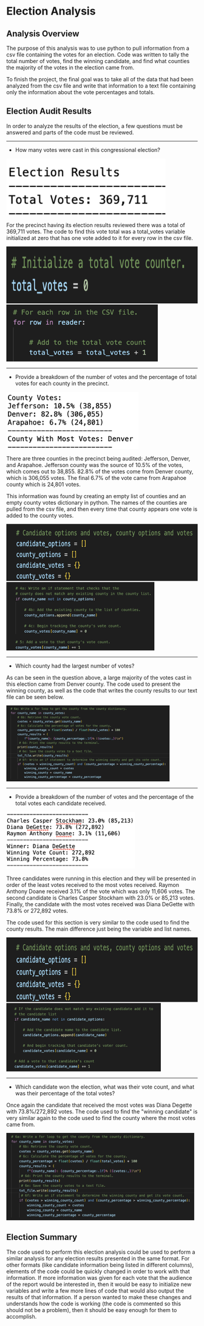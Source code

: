 # Election Analysis

## Analysis Overview
The purpose of this analysis was to use python to pull information from a csv file containing the votes for an election. Code was written to tally the total number of votes, find the winning candidate, and find what counties the majority of the votes in the election came from. 

To finish the project, the final goal was to take all of the data that had been analyzed from the csv file and write that information to a text file containing only the information about the vote percentages and totals. 

## Election Audit Results
In order to analyze the results of the election, a few questions must be answered and parts of the code must be reviewed.

---

* How many votes were cast in this congressional election? 
<img src="https://github.com/sparrishmatt/Election_Analysis/blob/main/Resources/total_votes.png" height="150">

For the precinct having its election results reviewed there was a total of 369,711 votes. The code to find this vote total was a total_votes variable initialized at zero that has one vote added to it for every row in the csv file. 

<img src="https://github.com/sparrishmatt/Election_Analysis/blob/main/Resources/vote_counter1.png" height="150">
<img src="https://github.com/sparrishmatt/Election_Analysis/blob/main/Resources/vote_counter2.png" height="150">

---

* Provide a breakdown of the number of votes and the percentage of total votes for each county in the precinct.

<img src="https://github.com/sparrishmatt/Election_Analysis/blob/main/Resources/county_results.png" height="150">

There are three counties in the precinct being audited: Jefferson, Denver, and Arapahoe. Jefferson county was the source of 10.5% of the votes, which comes out to 38,855. 82.8% of the votes come from Denver county, which is 306,055 votes. The final 6.7% of the vote came from Arapahoe county which is 24,801 votes.

This information was found by creating an empty list of counties and an empty county votes dictionary in python. The names of the counties are pulled from the csv file, and then every time that county appears one vote is added to the county votes. 

<img src="https://github.com/sparrishmatt/Election_Analysis/blob/main/Resources/county1.png" height="150">
<img src="https://github.com/sparrishmatt/Election_Analysis/blob/main/Resources/county2.png" height="180">

---

* Which county had the largest number of votes?

As can be seen in the question above, a large majority of the votes cast in this election came from Denver county. The code used to present the winning county, as well as the code that writes the county results to our text file can be seen below. 

<img src="https://github.com/sparrishmatt/Election_Analysis/blob/main/Resources/county3.png" height="200">

---

* Provide a breakdown of the number of votes and the percentage of the total votes each candidate received.

<img src="https://github.com/sparrishmatt/Election_Analysis/blob/main/Resources/candidate_results.png" height="150">

Three candidates were running in this election and they will be presented in order of the least votes received to the most votes received. Raymon Anthony Doane received 3.1% of the vote which was only 11,606 votes. The second candidate is Charles Casper Stockham with 23.0% or 85,213 votes. Finally, the candidate with the most votes received was Diana DeGette with 73.8% or 272,892 votes. 

The code used for this section is very similar to the code used to find the county results. The main difference just being the variable and list names.

<img src="https://github.com/sparrishmatt/Election_Analysis/blob/main/Resources/county1.png" height="170">
<img src="https://github.com/sparrishmatt/Election_Analysis/blob/main/Resources/candidate1.png" height="180">

---

* Which candidate won the election, what was their vote count, and what was their percentage of the total votes?

Once again the candidate that received the most votes was Diana Degette with 73.8%/272,892 votes. The code used to find the "winning candidate" is very similar again to the code used to find the county where the most votes came from. 

<img src="https://github.com/sparrishmatt/Election_Analysis/blob/main/Resources/county3.png" height="230">

## Election Summary
The code used to perform this election analysis could be used to perform a similar analysis for any election results presented in the same format. For other formats (like candidate information being listed in different columns), elements of the code could be quickly changed in order to work with that information. If more information was given for each vote that the audience of the report would be interested in, then it would be easy to initialize new variables and write a few more lines of code that would also output the results of that information. If a person wanted to make these changes and  understands how the code is working (the code is commented so this should not be a problem), then it should be easy enough for them to accomplish.
